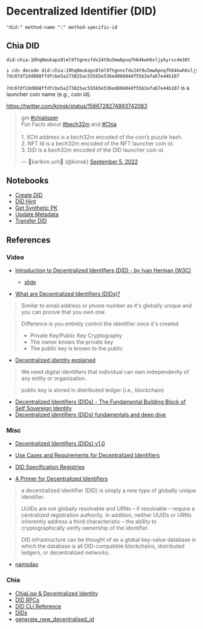 # Decentralized Identifier (DID)

`"did:" method-name ":" method-specific-id`
## Chia DID
`did:chia:10hq8mukapz8lml97tgnnsfdv24t9u5mw6pnqfh64kwh6vljykyrsc4m38t`

```sh
❯ cdv decode did:chia:10hq8mukapz8lml97tgnnsfdv24t9u5mw6pnqfh64kwh6vljykyrsc4m38t
7dc07df2dd088ffdfcbe5a273825ac55565e536ed06604df55b3afa67e44b107
```
`7dc07df2dd088ffdfcbe5a273825ac55565e536ed06604df55b3afa67e44b107` is a launcher coin name (e.g., coin id).

https://twitter.com/kimsk/status/1566728274893742083
<blockquote class="twitter-tweet"><p lang="en" dir="ltr">gm <a href="https://twitter.com/hashtag/chialisper?src=hash&amp;ref_src=twsrc%5Etfw">#chialisper</a> <br>Fun Facts about <a href="https://twitter.com/hashtag/bech32m?src=hash&amp;ref_src=twsrc%5Etfw">#bech32m</a> and <a href="https://twitter.com/hashtag/Chia?src=hash&amp;ref_src=twsrc%5Etfw">#Chia</a><br><br>1. XCH address is a bech32m encoded of the coin’s puzzle hash.<br>2. NFT Id is a bech32m encoded of the NFT launcher coin id.<br>3. DID is a bech32m encoded of the DID launcher coin id.</p>&mdash; 🌱karlkim.xch🌱 (@kimsk) <a href="https://twitter.com/kimsk/status/1566728274893742083?ref_src=twsrc%5Etfw">September 5, 2022</a></blockquote> <script async src="https://platform.twitter.com/widgets.js" charset="utf-8"></script>


## Notebooks

- [Create DID](./create.ipynb)
- [DID Hint](./hints.ipynb)
- [Get Synthetic PK](./get-synthetic-pk.ipynb)
- [Update Metadata](./update-metadata.ipynb)
- [Transfer DID](./transfer.ipynb)

## References
### Video
- [Introduction to Decentralized Identifiers (DID) - by Ivan Herman (W3C)](https://www.youtube.com/watch?v=t8lMCmjPKq4)
    - [slide](https://iherman.github.io/did-talks/talks/2020-Fintech/#/)

- [What are Decentralized Identifiers (DIDs)?](https://www.youtube.com/watch?v=gWgAgpfLEIQ)
> Similar to email address or phone number as it's globally unique and you can proove that you own one.

> Difference is you entirely control the identifier once it's created
>    - Private Key/Public Key Cryptography
>    - The owner knows the private key
>    - The public key is known to the public

- [Decentralized identity explained](https://www.youtube.com/watch?v=Ew-_F-OtDFI)
> We need digital identifiers that individual can own independently of any entity or organization.

> public key is stored in distributed ledger (i.e., blockchain)

- [Decentralized Identifiers (DIDs) - The Fundamental Building Block of Self Sovereign Identity](youtube.com/watch?v=Jcfy9wd5bZI)
- [Decentralized identifiers (DIDs) fundamentals and deep dive](https://www.youtube.com/watch?v=SHuRRaOBMz4)

### Misc
- [Decentralized Identifiers (DIDs) v1.0](https://www.w3.org/TR/did-core/)
- [Use Cases and Requirements for Decentralized Identifiers](https://www.w3.org/TR/did-use-cases/)
- [DID Specification Registries](https://www.w3.org/TR/did-spec-registries/)

- [A Primer for Decentralized Identifiers](https://w3c-ccg.github.io/did-primer/)
> a decentralized identifier (DID) is simply a new type of globally unique identifier.

> UUIDs are not globally resolvable and URNs – if resolvable – require a centralized registration authority. In addition, neither UUIDs or URNs inherently address a third characteristic – the ability to cryptographically verify ownership of the identifier.

> DID infrastructure can be thought of as a global key-value database in which the database is all DID-compatible blockchains, distributed ledgers, or decentralized networks.

- [namsdao](https://www.namesdao.org/)

### Chia
- [ChiaLisp & Decentralized Identity](https://www.youtube.com/watch?v=zAG9KeMTZw8)
- [DID RPCs](https://docs.chia.net/docs/12rpcs/did_rpcs)
- [DID CLI Reference](https://docs.chia.net/docs/13cli/did_cli)
- [DIDs](https://chialisp.com/dids)
- [generate_new_decentralised_id](https://github.com/Chia-Network/chia-blockchain/blob/main/chia/wallet/did_wallet/did_wallet.py#L1108)